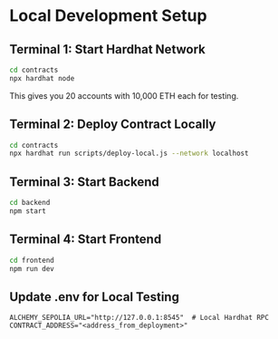 # Local Development Setup

## Terminal 1: Start Hardhat Network
```bash
cd contracts
npx hardhat node
```
This gives you 20 accounts with 10,000 ETH each for testing.

## Terminal 2: Deploy Contract Locally
```bash
cd contracts
npx hardhat run scripts/deploy-local.js --network localhost
```

## Terminal 3: Start Backend
```bash
cd backend
npm start
```

## Terminal 4: Start Frontend
```bash
cd frontend
npm run dev
```

## Update .env for Local Testing
```
ALCHEMY_SEPOLIA_URL="http://127.0.0.1:8545"  # Local Hardhat RPC
CONTRACT_ADDRESS="<address_from_deployment>"
```